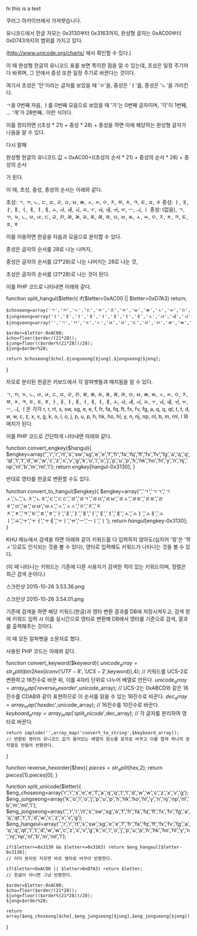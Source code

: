 hi this is a test


쿠러그 아카이브에서 가져왓습니다.

유니코드에서 한글 자모는 0x3130부터 0x3163까지, 완성형 글자는 0xAC00부터 0xD743까지의 범위를 가지고 있다.

(http://www.unicode.org/charts/ 에서 확인할 수 있다.)

 

이 때 완성형 한글의 유니코드 표를 보면 특이한 점을 알 수 있는데, 초성은 일정 주기마다 바뀌며, 그 안에서 중성 또한 일정 주기로 바뀐다는 것이다.

여기서 초성은 '안'이라는 글자를 보았을 때 'ㅇ'을, 중성은 'ㅏ'를, 종성은 'ㄴ'을 가리킨다.

ㄱ을 0번째 자음, ㅏ를 0번째 모음으로 보았을 때  '가'는 0번째 글자이며, '각'이 1번째, ... '개'가 28번째.. 이런 식이다.

이를 정리하면 ((초성 * 21) + 중성 * 28) + 종성을 하면 이에 해당하는 완성형 글자가 나옴을 알 수 있다.

다시 말해

완성형 한글의 유니코드 값 = 0xAC00+((초성의 순서 * 21) + 중성의 순서 * 28) + 종성의 순서

가 된다.

 

이 때, 초성, 중성, 종성의 순서는 아래와 같다.

초성: ㄱ, ㄲ, ㄴ, ㄷ, ㄸ, ㄹ, ㅁ, ㅂ, ㅃ, ㅅ, ㅆ, ㅇ, ㅈ, ㅉ, ㅊ, ㅋ, ㅌ, ㅍ, ㅎ
중성: ㅏ, ㅐ, ㅑ, ㅒ, ㅓ, ㅔ, ㅕ, ㅖ, ㅗ, ㅘ, ㅙ, ㅚ, ㅛ, ㅜ, ㅝ, ㅞ, ㅟ, ㅠ, ㅡ, ㅢ, ㅣ
종성: (없음), ㄱ, ㄲ, ㄳ, ㄴ, ㄵ, ㄶ, ㄷ, ㄹ, ㄺ, ㄻ, ㄼ, ㄽ, ㄾ, ㄿ, ㅀ, ㅁ, ㅂ, ㅄ, ㅅ, ㅆ, ㅇ, ㅈ, ㅊ, ㅋ, ㅌ, ㅍ, ㅎ

 

이를 이용하면 한글을 자음과 모음으로 분리할 수 있다.

종성은 글자의 순서를 28로 나눈 나머지,

중성은 글자의 순서를 (21*28)로 나눈 나머지는 28로 나눈 것,

초성은 글자의 순서를 (21*28)로 나는 것이 된다.

 

이를 PHP 코드로 나타내면 아래와 같다.

function split_hangul($letter){
    if($letter<0xAC00 || $letter>0xD7A3) return;

    $choseong=array('ㄱ','ㄲ','ㄴ','ㄷ','ㄸ','ㄹ','ㅁ','ㅂ','ㅃ','ㅅ','ㅆ','ㅇ','ㅈ','ㅉ','ㅊ','ㅋ','ㅌ','ㅍ','ㅎ');
    $jungseong=array('ㅏ','ㅐ','ㅑ','ㅒ','ㅓ','ㅔ','ㅕ','ㅖ','ㅗ','ㅘ','ㅙ','ㅚ','ㅛ','ㅜ','ㅝ','ㅞ','ㅟ','ㅠ','ㅡ','ㅢ','ㅣ');
    $jongseong=array('','ㄱ','ㄲ','ㄳ','ㄴ','ㄵ','ㄶ','ㄷ','ㄹ','ㄺ','ㄻ','ㄼ','ㄽ','ㄾ','ㄿ','ㅀ','ㅁ','ㅂ','ㅄ','ㅅ','ㅆ','ㅇ','ㅈ','ㅊ','ㅋ','ㅌ','ㅍ','ㅎ');

    $order=$letter-0xAC00;
    $cho=floor($order/(21*28));
    $jung=floor(($order%(21*28))/28);
    $jong=$order%28;

    return $choseong[$cho].$jungseong[$jung].$jongseong[$jong];
}
 

자모로 분리된 한글은 키보드에서 각 알파벳들과 매치됨을 알 수 있다.

ㄱ, ㄲ, ㄳ, ㄴ, ㄵ, ㄶ, ㄷ, ㄸ, ㄹ, ㄺ, ㄻ, ㄼ, ㄽ, ㄾ, ㄿ, ㅀ, ㅁ, ㅂ, ㅃ, ㅄ, ㅅ, ㅆ, ㅇ, ㅈ, ㅉ, ㅊ, ㅋ, ㅌ, ㅍ, ㅎ, ㅏ, ㅐ, ㅑ, ㅒ, ㅓ, ㅔ, ㅕ, ㅖ, ㅗ, ㅘ, ㅙ, ㅚ, ㅛ, ㅜ, ㅝ, ㅞ, ㅟ, ㅠ, ㅡ, ㅢ, ㅣ은 각각 r, r, rt, s, sw, sg, e, e, f, fr, fa, fq, ft, fx, fv, fg, a, q, q, qt, t, t, d, w, w, c, z, x, v, g, k, o, i, o, j, p, u, p, h, hk, ho, hl, y, n, nj, np, nl, b, m, ml, l 와 매치가 된다.

 

이를 PHP 코드로 간단하게 나타내면 아래와 같다.

function convert_engkey($hangul){
    $engkey=array('','r','r','rt','s','sw','sg','e','e','f','fr','fa','fq','ft','fx','fv','fg','a','q','q','qt','t','t','d','w','w','c','z','x','v','g','k','o','i','o','j','p','u','p','h','hk','ho','hl','y','n','nj','np','nl','b','m','ml','l');
    return $engkey[$hangul-0x3130];
}
 

반대로 영타를 한글로 변환할 수도 있다.

function convert_to_hangul($engkey){
    $engkey=array('','ㄱ','ㄱㄱ','ㄱㅅ','ㄴ','ㄴㅈ','ㄴㅎ','ㄷ','ㄷㄷ','ㄹ','ㄹㄱ','ㄹㅁ','ㄹㅂ','ㄹㅅ','ㄹㅌ','ㄹㅍ','ㄹㅎ','ㅁ','ㅂ','ㅂㅂ','ㅂㅅ','ㅅ','ㅅㅅ','ㅇ','ㅈ','ㅈㅈ','ㅊ','ㅋ','ㅌ','ㅍ','ㅎ','ㅏ','ㅐ','ㅑ','ㅒ','ㅓ','ㅔ','ㅕ','ㅖ','ㅗ','ㅗㅏ','ㅗㅐ','ㅗㅣ','ㅛ','ㅜ','ㅜㅓ','ㅜㅔ','ㅜㅣ','ㅠ','ㅡ','ㅡㅣ','ㅣ');
    return $hangul[$engkey-0x3130];
}
 

 

KHU 메뉴에서 검색을 하면 아래와 같이 키워드를 다 입력하지 않아도(심지어 '핛'은 '학ㅅ'으로도 인식되는 것을 볼 수 있다), 영타로 입력해도 키워드가 나타나는 것을 볼 수 있다.

(이 때 나타나는 키워드는 기존에 다른 사용자가 검색한 적이 있는 키워드이며, 정렬은 최근 검색 순이다.)

스크린샷 2015-10-26 3.53.36.png

 

스크린샷 2015-10-26 3.54.01.png

 

기존에 검색을 하면 해당 키워드(한글)과 영타 변환 결과를 DB에 저장시켜두고, 검색 창에 키워드 입력 시 이를 실시간으로 영타로 변환해 DB에서 영타를 기준으로 검색, 결과를 출력해주는 것이다.

이 때 모든 알파벳을 소문자로 했다.

 

사용된 PHP 코드는 아래와 같다.

function convert_keyword($keyword){
    $unicode_array=str_split(bin2hex(iconv('UTF-8','UCS-2',$keyword)),4);
    // 키워드를 UCS-2로 변환하고 16진수로 바꾼 뒤, 이를 4자리 단위로 나누어 배열로 만든다.
    $unicode_array=array_map('reverse_hexorder',$unicode_array);
    // UCS-2는 0xABCD와 같은 16진수를 CDAB와 같이 표현하므로 이 순서를 읽을 수 있는 16진수로 바꾼다.
    $dec_array=array_map('hexdec',$unicode_array);
    // 16진수를 10진수로 바꾼다.
    $keyboard_array=array_map('split_unicode',$dec_array);
    // 각 글자를 분리하여 영타로 바꾼다.
    
    return implode('',array_map('convert_to_string',$keyboard_array));
    // 변환된 영타의 유니코드 값가 들어있는 배열의 원소를 문자로 바꾸고 이를 합쳐 하나의 문자열로 만들어 반환한다.
}

function reverse_hexorder($hex){
    $pieces=str_split($hex,2);
    return $pieces[1].$pieces[0];
}

function split_unicode($letter){
    $eng_choseong=array('r','r','s','e','e','f','a','q','q','t','t','d','w','w','c','z','x','v','g');
    $eng_jungseong=array('k','o','i','o','j','p','u','p','h','hk','ho','hl','y','n','nj','np','nl','b','m','ml','l');
    $eng_jongseong=array('','r','r','rt','s','sw','sg','e','f','fr','fa','fq','ft','fx','fv','fg','a','q','qt','t','t','d','w','c','z','x','v','g');
    $eng_hangeul=array('','r','r','rt','s','sw','sg','e','e','f','fr','fa','fq','ft','fx','fv','fg','a','q','q','qt','t','t','d','w','w','c','z','x','v','g','k','o','i','o','j','p','u','p','h','hk','ho','hl','y','n','nj','np','nl','b','m','ml','l');

    if($letter>=0x3130 && $letter<=0x3163) return $eng_hangeul[$letter-0x3130];
    // 이미 분리된 자모면 바로 영타로 바꾸어 반환한다.
    
    if($letter<0xAC00 || $letter>0xD7A3) return $letter;
    // 한글이 아니면 그냥 반환한다.
    
    $order=$letter-0xAC00;
    $cho=floor($order/(21*28));
    $jung=floor(($order%(21*28))/28);
    $jong=$order%28;
    
    return array($eng_choseong[$cho],$eng_jungseong[$jung],$eng_jongseong[$jong]);
}

